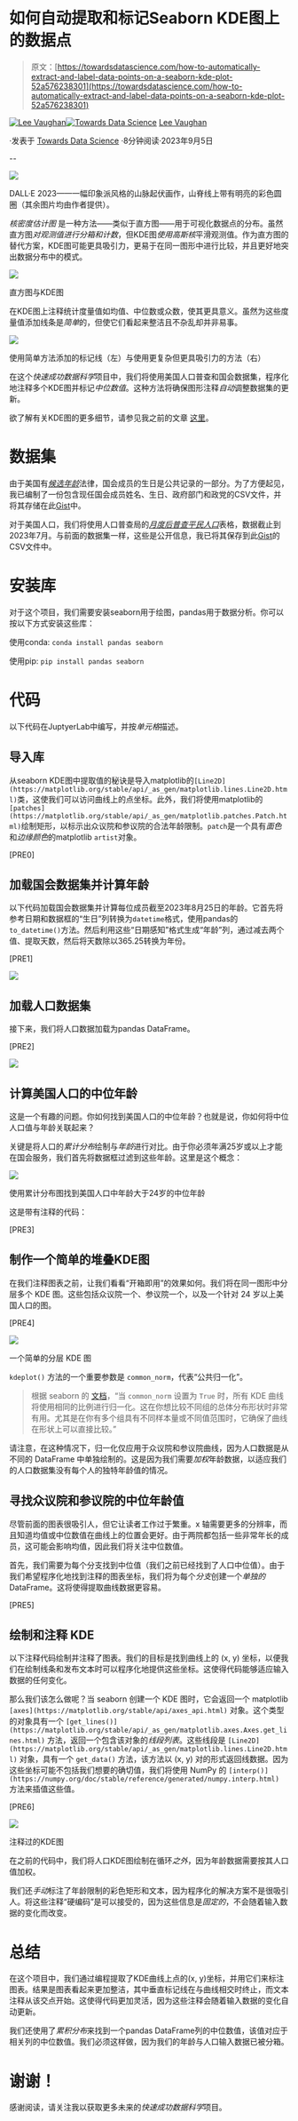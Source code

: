 # 如何自动提取和标记Seaborn KDE图上的数据点

> 原文：[https://towardsdatascience.com/how-to-automatically-extract-and-label-data-points-on-a-seaborn-kde-plot-52a576238301](https://towardsdatascience.com/how-to-automatically-extract-and-label-data-points-on-a-seaborn-kde-plot-52a576238301)

[](https://medium.com/@lee_vaughan?source=post_page-----52a576238301--------------------------------)[![Lee Vaughan](../Images/9f6b90bb76102f438ab0b9a4a62ffa3f.png)](https://medium.com/@lee_vaughan?source=post_page-----52a576238301--------------------------------)[](https://towardsdatascience.com/?source=post_page-----52a576238301--------------------------------)[![Towards Data Science](../Images/a6ff2676ffcc0c7aad8aaf1d79379785.png)](https://towardsdatascience.com/?source=post_page-----52a576238301--------------------------------) [Lee Vaughan](https://medium.com/@lee_vaughan?source=post_page-----52a576238301--------------------------------)

·发表于 [Towards Data Science](https://towardsdatascience.com/?source=post_page-----52a576238301--------------------------------) ·8分钟阅读·2023年9月5日

--

![](../Images/cdbbc4c1c1002109c7b24d9cd28ea6c6.png)

DALL·E 2023——一幅印象派风格的山脉起伏画作，山脊线上带有明亮的彩色圆圈（其余图片均由作者提供）。

*核密度估计图* 是一种方法——类似于直方图——用于可视化数据点的分布。虽然直方图*对观测值进行分箱和计数*，但KDE图*使用高斯核*平滑观测值。作为直方图的替代方案，KDE图可能更具吸引力，更易于在同一图形中进行比较，并且更好地突出数据分布中的模式。

![](../Images/eb84d573c206ec87f791d6343da9abf9.png)

直方图与KDE图

在KDE图上注释统计度量值如均值、中位数或众数，使其更具意义。虽然为这些度量值添加线条是*简单*的，但使它们看起来整洁且不杂乱却并非易事。

![](../Images/365149b556f136d9ae8847a26388cdf9.png)

使用简单方法添加的标记线（左）与使用更复杂但更具吸引力的方法（右）

在这个*快速成功数据科学*项目中，我们将使用美国人口普查和国会数据集，程序化地注释多个KDE图并标记*中位数值*。这种方法将确保图形注释*自动*调整数据集的更新。

欲了解有关KDE图的更多细节，请参见我之前的文章 [这里](https://medium.com/towards-data-science/when-are-songwriters-most-successful-9fdf90708e77)。

# 数据集

由于美国有[*候选年龄*](https://en.wikipedia.org/wiki/Age_of_candidacy)法律，国会成员的生日是公共记录的一部分。为了方便起见，我已编制了一份包含现任国会成员姓名、生日、政府部门和政党的CSV文件，并将其存储在此[Gist](https://gist.github.com/rlvaugh/35069885b74ca52a63aab217863440e0)中。

对于美国人口，我们将使用人口普查局的[*月度后普查平民人口*](https://www.census.gov/data/tables/time-series/demo/popest/2020s-national-detail.html)表格，数据截止到2023年7月。与前面的数据集一样，这些是公开信息，我已将其保存到此[Gist](https://gist.github.com/rlvaugh/51bcfe65693183da26c38a41402f9094)的CSV文件中。

# 安装库

对于这个项目，我们需要安装seaborn用于绘图，pandas用于数据分析。你可以按以下方式安装这些库：

使用conda: `conda install pandas seaborn`

使用pip: `pip install pandas seaborn`

# 代码

以下代码在JuptyerLab中编写，并按*单元格*描述。

## 导入库

从seaborn KDE图中提取值的秘诀是导入matplotlib的`[Line2D](https://matplotlib.org/stable/api/_as_gen/matplotlib.lines.Line2D.html)`类，这使我们可以访问曲线上的点坐标。此外，我们将使用matplotlib的`[patches](https://matplotlib.org/stable/api/_as_gen/matplotlib.patches.Patch.html)`绘制矩形，以标示出众议院和参议院的合法年龄限制。`patch`是一个具有*面色*和*边缘颜色*的matplotlib `artist`对象。

[PRE0]

## 加载国会数据集并计算年龄

以下代码加载国会数据集并计算每位成员截至2023年8月25日的年龄。它首先将参考日期和数据框的“生日”列转换为`datetime`格式，使用pandas的`to_datetime()`方法。然后利用这些“日期感知”格式生成“年龄”列，通过减去两个值、提取天数，然后将天数除以365.25转换为年份。

[PRE1]

![](../Images/7b1fbe1b24f243cb2f262d4ae828b8fa.png)

## 加载人口数据集

接下来，我们将人口数据加载为pandas DataFrame。

[PRE2]

![](../Images/a676cbc9bce9cf989040bd312832e0b4.png)

## 计算美国人口的中位年龄

这是一个有趣的问题。你如何找到美国人口的中位年龄？也就是说，你如何将中位人口值与年龄关联起来？

关键是将人口的*累计分布*绘制与*年龄*进行对比。由于你必须年满25岁或以上才能在国会服务，我们首先将数据框过滤到这些年龄。这里是这个概念：

![](../Images/96c53fc6c818547e4929ca4631776f70.png)

使用累计分布图找到美国人口中年龄大于24岁的中位年龄

这是带有注释的代码：

[PRE3]

## 制作一个简单的堆叠KDE图

在我们注释图表之前，让我们看看“开箱即用”的效果如何。我们将在同一图形中分层多个 KDE 图。这些包括众议院一个、参议院一个，以及一个针对 24 岁以上美国人口的图。

[PRE4]

![](../Images/8a339ce721ecc41304e8d77de4c0c43c.png)

一个简单的分层 KDE 图

`kdeplot()` 方法的一个重要参数是 `common_norm`，代表“公共归一化”。

> 根据 seaborn 的 [文档](https://seaborn.pydata.org/generated/seaborn.kdeplot.html)，“当 `common_norm` 设置为 `True` 时，所有 KDE 曲线将使用相同的比例进行归一化。这在你想比较不同组的总体分布形状时非常有用。尤其是在你有多个组具有不同样本量或不同值范围时，它确保了曲线在形状上可以直接比较。”

请注意，在这种情况下，归一化仅应用于众议院和参议院曲线，因为人口数据是从不同的 DataFrame 中单独绘制的。这是因为我们需要*加权*年龄数据，以适应我们的人口数据集没有每个人的独特年龄值的情况。

## 寻找众议院和参议院的中位年龄值

尽管前面的图表很吸引人，但它让读者工作过于繁重。x 轴需要更多的分辨率，而且知道均值或中位数值在曲线上的位置会更好。由于两院都包括一些非常年长的成员，这可能会影响均值，因此我们将关注中位数值。

首先，我们需要为每个分支找到中位值（我们之前已经找到了人口中位值）。由于我们希望程序化地找到注释的图表坐标，我们将为每个*分支*创建一个*单独的* DataFrame。这将使得提取曲线数据更容易。

[PRE5]

## 绘制和注释 KDE

以下注释代码绘制并注释了图表。我们的目标是找到曲线上的 (x, y) 坐标，以便我们在绘制线条和发布文本时可以程序化地提供这些坐标。这使得代码能够适应输入数据的任何变化。

那么我们该怎么做呢？当 seaborn 创建一个 KDE 图时，它会返回一个 matplotlib `[axes](https://matplotlib.org/stable/api/axes_api.html)` 对象。这个类型的对象具有一个 `[get_lines()](https://matplotlib.org/stable/api/_as_gen/matplotlib.axes.Axes.get_lines.html)` 方法，返回一个包含该对象的*线段列表*。这些线段是 `[Line2D](https://matplotlib.org/stable/api/_as_gen/matplotlib.lines.Line2D.html)` 对象，具有一个 `get_data()` 方法，该方法以 (x, y) 对的形式返回线数据。因为这些坐标可能不包括我们想要的确切值，我们将使用 NumPy 的 `[interp()](https://numpy.org/doc/stable/reference/generated/numpy.interp.html)` 方法来插值这些值。

[PRE6]

![](../Images/0fb799e6652aa4882838b4fa936a49fa.png)

注释过的KDE图

在之前的代码中，我们将人口KDE图绘制在循环*之外*，因为年龄数据需要按其人口值加权。

我们还*手动*标注了年龄限制的彩色矩形和文本，因为程序化的解决方案不是很吸引人。将这些注释“硬编码”是可以接受的，因为这些信息是*固定的*，不会随着输入数据的变化而改变。

# 总结

在这个项目中，我们通过编程提取了KDE曲线上点的(x, y)坐标，并用它们来标注图表。结果是图表看起来更加整洁，其中垂直标记线在与曲线相交时终止，而文本注释从该交点开始。这使得代码更加灵活，因为这些注释会随着输入数据的变化自动更新。

我们还使用了*累积分布*来找到一个pandas DataFrame列的中位数值，该值对应于相关列的中位数值。我们必须这样做，因为我们的年龄与人口输入数据已被分箱。

# 谢谢！

感谢阅读，请关注我以获取更多未来的*快速成功数据科学*项目。

